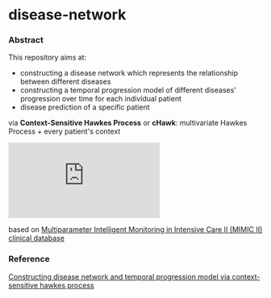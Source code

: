 # disease-network

### Abstract

This repository aims at:

- constructing a disease network which represents the relationship between different diseases
- constructing a temporal progression model of different diseases' progression over time for each individual patient
- disease prediction of a specific patient

via **Context-Sensitive Hawkes Process** or **cHawk**: multivariate Hawkes Process + every patient's context

![\lambda_{d}^{i}(t)=\boldsymbol{\mu}_{d}^{\top} \boldsymbol{f}_{j}^{i}+\sum \alpha_{d, d_{j}^{i}} g\left(t-t_{j}^{i}\right)](http://latex.codecogs.com/gif.latex?%5Clambda_%7Bd%7D%5E%7Bi%7D%28t%29%3D%5Cboldsymbol%7B%5Cmu%7D_%7Bd%7D%5E%7B%5Ctop%7D%20%5Cboldsymbol%7Bf%7D_%7Bj%7D%5E%7Bi%7D&plus;%5Csum%20%5Calpha_%7Bd%2C%20d_%7Bj%7D%5E%7Bi%7D%7D%20g%5Cleft%28t-t_%7Bj%7D%5E%7Bi%7D%5Cright%29#pic_center)

based on [Multiparameter Intelligent Monitoring in Intensive Care II (MIMIC II) clinical database](<https://www.physionet.org/mimic2/>)

### Reference

[Constructing disease network and temporal progression model via context-sensitive hawkes process](https://www.cc.gatech.edu/~lsong/papers/ChoDuCheSonSun15.pdf)

